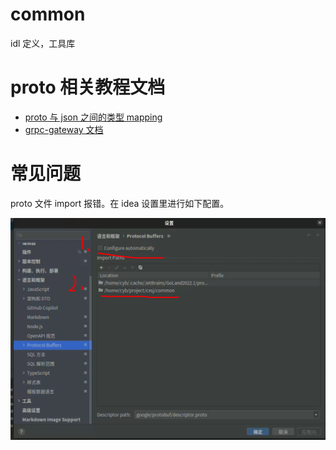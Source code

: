 # common

idl 定义，工具库

# proto 相关教程文档

- [proto 与 json 之间的类型 mapping](https://www.0xsky.com/post?id=1031)
- [grpc-gateway 文档](https://grpc-ecosystem.github.io/grpc-gateway/docs/mapping/examples/)

# 常见问题

proto 文件 import 报错。在 idea 设置里进行如下配置。

![](./img/proto.png)


